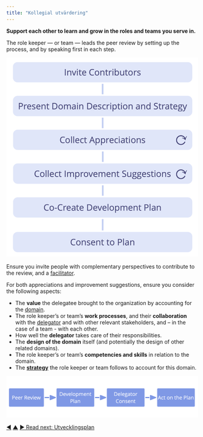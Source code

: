 ```yaml
---
title: "Kollegial utvärdering"
---
```



<strong>Support each other to learn and grow in the roles and teams you serve in.</strong>

The role keeper — or team — leads the peer review by setting up the process, and by speaking first in each step.

![Peer review process](img/process/peer-review.png)

Ensure you invite people with complementary perspectives to contribute to the review, and a [facilitator](facilitate-meetings.html).

For both appreciations and improvement suggestions, ensure you consider the following aspects:

- The **value** the delegatee brought to the organization by accounting for the <a href="#" class="tooltip" title="Domän: A distinct area of influence, activity and decision making within an organization.">domain</a>.
- The role keeper’s or team’s **work processes**, and their **collaboration** with the <a href="#" class="tooltip" title="Delegator: An individual or group delegating responsibility for a domain to other(s).">delegator</a> and with other relevant stakeholders, and – in the case of a team - with each other.
- How well the **delegator** takes care of their responsibilities.
- The **design of the domain** itself (and potentially the design of other related domains).
- The role keeper’s or team’s **competencies and skills** in relation to the domain.
- The **<a href="#" class="tooltip" title="Strategi: A high level approach for how people will create value to successfully account for a domain.">strategy</a>** the role keeper or team follows to account for this domain.

![Continuous improvement of people's ability to effectively keep roles or collaborate in teams](img/evolution/development-process.png)

<div class="bottom-nav">
<a href="peer-feedback.html" title="Back to: Kollegial återkoppling">◀</a> <a href="peer-development.html" title="Up: Kollegial utveckling">▲</a> <a href="development-plan.html" title="Read next: Utvecklingsplan">▶ Read next: Utvecklingsplan</a>
</div>


<script type="text/javascript">
Mousetrap.bind('g n', function() {
    window.location.href = 'development-plan.html';
    return false;
});
</script>

